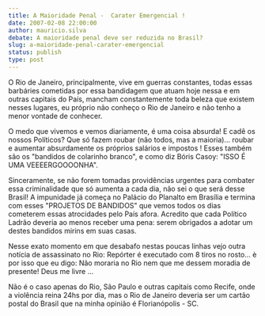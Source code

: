 ```yaml
---
title: A Maioridade Penal -  Carater Emergencial !
date: 2007-02-08 22:00:00
author: mauricio.silva
debate: A maioridade penal deve ser reduzida no Brasil?
slug: a-maioridade-penal-carater-emergencial
status: publish 
type: post
---
```


O Rio de Janeiro, principalmente, vive em guerras constantes, todas essas barbáries cometidas por essa bandidagem que atuam hoje nessa e em outras capitais do País, mancham constantemente toda beleza que existem nesses lugares, eu próprio não conheço o Rio de Janeiro e não tenho a menor vontade de conhecer.   

 O medo que vivemos e vemos diariamente, é uma coisa absurda! E cadê os nossos Políticos? Que só fazem roubar (não todos, mas a maioria)... roubar e aumentar absurdamente os próprios salários e impostos ! Esses também são os "bandidos de colarinho branco", e como diz Bóris Casoy: "ISSO É UMA VEEEERGOOOONHA".   

 Sinceramente, se não forem tomadas providências urgentes para combater essa criminalidade que só aumenta a cada dia, não sei o que será desse Brasil! A impunidade já começa no Palácio do Planalto em Brasília e termina com esses "PROJETOS DE BANDIDOS" que vemos todos os dias cometerem essas atrocidades pelo País afora. Acredito que cada Político Ladrão deveria ao menos receber uma pena: serem obrigados a adotar um destes bandidos mirins em suas casas.   

 Nesse exato momento em que desabafo nestas poucas linhas vejo outra notícia de assassinato no Rio: Repórter é executado com 8 tiros no rosto... è por isso que eu digo: Não moraria no Rio nem que me dessem moradia de presente! Deus me livre ...   

 Não é o caso apenas do Rio, São Paulo e outras capitais como Recife, onde a violência reina 24hs por dia, mas o Rio de Janeiro deveria ser um cartão postal do Brasil que na minha opinião é Florianópolis - SC.
